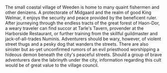 The small coastal village of Weeden is home to many quaint fishermen and other denizens. A protectorate of Midgaard and the realm of good King Welmar, it enjoys the security and peace provided by the beneficent ruler. After journeying through the endless tracts of the great forest of Haon-Dor, a weary traveler can find succor at Tarle's Tavern, provender at the Harborside Restaurant, or further training from the skillful guildmaster and jack-of-all-trades Numinis. Adventurers should be wary, however, of violent street thugs and a pesky dog that wanders the streets. There are also sinister but as-yet unconfirmed rumors of an evil priesthood worshipping a hideous demon beneath the city's peaceful streets. Should a group of brave adventurers dare the labrinyth under the city, information regarding this cult would be of great value to the village council.
